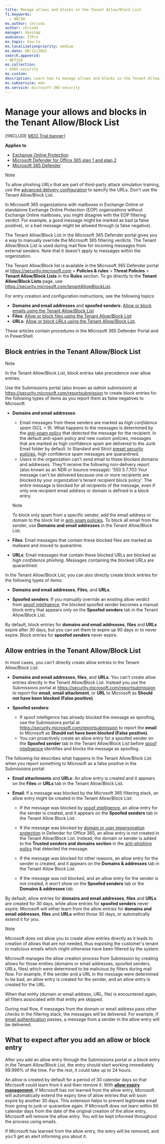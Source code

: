 ```yaml
---
title: Manage allows and blocks in the Tenant Allow/Block List
f1.keywords:
  - NOCSH
ms.author: chrisda
author: chrisda
manager: dansimp
audience: ITPro
ms.topic: how-to
ms.localizationpriority: medium
ms.date: 08/11/2022
search.appverid:
- MET150
ms.collection:
- m365-security
ms.custom:
description: Learn how to manage allows and blocks in the Tenant Allow/Block List in the Security portal.
ms.subservice: mdo
ms.service: microsoft-365-security
---
```


# Manage your allows and blocks in the Tenant Allow/Block List

[!INCLUDE [MDO Trial banner](../includes/mdo-trial-banner.md)]

**Applies to**
- [Exchange Online Protection](eop-about.md)
- [Microsoft Defender for Office 365 plan 1 and plan 2](defender-for-office-365.md)
- [Microsoft 365 Defender](../defender/microsoft-365-defender.md)

> [!NOTE]
> To allow phishing URLs that are part of third-party attack simulation training, use the [advanced delivery configuration](skip-filtering-phishing-simulations-sec-ops-mailboxes.md) to specify the URLs. Don't use the Tenant Allow/Block List.

In Microsoft 365 organizations with mailboxes in Exchange Online or standalone Exchange Online Protection (EOP) organizations without Exchange Online mailboxes, you might disagree with the EOP filtering verdict. For example, a good message might be marked as bad (a false positive), or a bad message might be allowed through (a false negative).

The Tenant Allow/Block List in the Microsoft 365 Defender portal gives you a way to manually override the Microsoft 365 filtering verdicts. The Tenant Allow/Block List is used during mail flow for incoming messages from external senders. Note that it doesn't apply to messages within the organization.

The Tenant Allow/Block list is available in the Microsoft 365 Defender portal at <https://security.microsoft.com> \> **Policies & rules** \> **Threat Policies** \> **Tenant Allow/Block Lists** in the **Rules** section. To go directly to the **Tenant Allow/Block Lists** page, use <https://security.microsoft.com/tenantAllowBlockList>.

For entry creation and configuration instructions, see the following topics:

- **Domains and email addresses** and **spoofed senders**: [Allow or block emails using the Tenant Allow/Block List](tenant-allow-block-list-email-spoof-configure.md)
- **Files**: [Allow or block files using the Tenant Allow/Block List](tenant-allow-block-list-files-configure.md)
- **URLs**: [Allow or block URLs using the Tenant Allow/Block List](tenant-allow-block-list-urls-configure.md).

These articles contain procedures in the Microsoft 365 Defender Portal and in PowerShell.

## Block entries in the Tenant Allow/Block List

> [!NOTE]
> In the Tenant Allow/Block List, block entries take precedence over allow entries.

Use the Submissions portal (also known as *admin submission*) at <https://security.microsoft.com/reportsubmission> to create block entries for the following types of items as you report them as false negatives to Microsoft:

- **Domains and email addresses**:
  - Email messages from these senders are marked as *high confidence spam* (SCL = 9). What happens to the messages is determined by the [anti-spam policy](anti-spam-policies-configure.md) that detected the message for the recipient. In the default anti-spam policy and new custom policies, messages that are marked as high confidence spam are delivered to the Junk Email folder by default. In Standard and Strict [preset security policies](preset-security-policies.md), high confidence spam messages are quarantined.
  - Users in the organization can't send email to these blocked domains and addresses. They'll receive the following non-delivery report (also known as an NDR or bounce message): '550 5.7.703 Your message can't be delivered because one or more recipients are blocked by your organization's tenant recipient block policy'. The entire message is blocked for all recipients of the message, even if only one recipient email address or domain is defined in a block entry.

  > [!NOTE]
  > To block only spam from a specific sender, add the email address or domain to the block list in [anti-spam policies](anti-spam-policies-configure.md). To block all email from the sender, use **Domains and email addresses** in the Tenant Allow/Block List.

- **Files**: Email messages that contain these blocked files are marked as malware and moved to quarantine.

- **URLs**: Email messages that contain these blocked URLs are blocked as *high confidence phishing*. Messages containing the blocked URLs are quarantined.

In the Tenant Allow/Block List, you can also directly create block entries for the following types of items:

- **Domains and email addresses**, **Files**, and **URLs**.

- **Spoofed senders**: If you manually override an existing allow verdict from [spoof intelligence](anti-spoofing-spoof-intelligence.md), the blocked spoofed sender becomes a manual block entry that appears only on the **Spoofed senders** tab in the Tenant Allow/Block List.

By default, block entries for **domains and email addresses**, **files** and **URLs** expire after 30 days, but you can set them to expire up 90 days or to never expire. Block entries for **spoofed senders** never expire.

## Allow entries in the Tenant Allow/Block List

In most cases, you can't directly create allow entries in the Tenant Allow/Block List:

- **Domains and email addresses**, **files**, and **URLs**: You can't create allow entries directly in the Tenant Allow/Block List. Instead you use the Submissions portal at <https://security.microsoft.com/reportsubmission> to report the **email**, **email attachment**, or **URL** to Microsoft as **Should not have been blocked (False positive)**.

- **Spoofed senders**:
  - If spoof intelligence has already blocked the message as spoofing, use the Submissions portal at <https://security.microsoft.com/reportsubmission> to report the **email** to Microsoft as **Should not have been blocked (False positive)**.
  - You can proactively create an allow entry for a spoofed sender on the **Spoofed sender** tab in the Tenant Allow/Block List before [spoof intelligence](anti-spoofing-spoof-intelligence.md) identifies and blocks the message as spoofing.

The following list describes what happens in the Tenant Allow/Block List when you report something to Microsoft as a false positive in the Submissions portal:

- **Email attachments** and **URLs**: An allow entry is created and it appears on the **Files** or **URLs** tab in the Tenant Allow/Block List.

- **Email**: If a message was blocked by the Microsoft 365 filtering stack, an allow entry might be created in the Tenant Allow/Block List:

  - If the message was blocked by [spoof intelligence](anti-spoofing-spoof-intelligence.md), an allow entry for the sender is created, and it appears on the **Spoofed senders** tab in the Tenant Allow Block List.

  - If the message was blocked by [domain or user impersonation protection](anti-phishing-policies-about.md#impersonation-settings-in-anti-phishing-policies-in-microsoft-defender-for-office-365) in Defender for Office 365, an allow entry is not created in the Tenant Allow/Block List. Instead, the domain or sender is added to the **Trusted senders and domains section** in the [anti-phishing policy](anti-phishing-policies-mdo-configure.md#use-the-microsoft-365-defender-portal-to-modify-anti-phishing-policies) that detected the message.

  - If the message was blocked for other reasons, an allow entry for the sender is created, and it appears on the **Domains & addresses** tab in the Tenant Allow Block List.

  - If the message was not blocked, and an allow entry for the sender is not created, it won't show on the **Spoofed senders** tab or the **Domains & addresses** tab.

By default, allow entries for **domains and email addresses**, **files** and **URLs** are created for 30 days, while allow entries for **spoofed senders** never expire.
Microsoft will either learn from the allow entries for **domains and email addresses**, **files** and **URLs** within those 30 days, or automatically extend it for you.

> [!NOTE]
> Microsoft does not allow you to create allow entries directly as it leads to creation of allows that are not needed, thus exposing the customer's tenant to malicious emails which might otherwise have been filtered by the system.
>
> Microsoft manages the allow creation process from Submission by creating allows for those entities (domains or email addresses, spoofed senders, URLs, files) which were determined to be malicious by filters during mail flow. For example, if the sender and a URL in the message were determined to be bad, an allow entry is created for the sender, and an allow entry is created for the URL.
>
> When that entity (domain or email address, URL, file) is encountered again, all filters associated with that entity are skipped.
>
> During mail flow, if messages from the domain or email address pass other checks in the filtering stack, the messages will be delivered. For example, if [email authentication](email-authentication-about.md) passes, a message from a sender in the allow entry will be delivered.

## What to expect after you add an allow or block entry

After you add an allow entry through the Submissions portal or a block entry in the Tenant Allow/Block List, the entry should start working immediately 99.999% of the time. For the rest, it could take up to 24 hours.

An allow is created by default for a period of 30 calendar days so that Microsoft could learn from it and then remove it. With **[allow expiry management](https://techcommunity.microsoft.com/t5/microsoft-defender-for-office/automatic-tenant-allow-block-list-expiration-management-is-now/ba-p/3723447)**, if Microsoft has not learned from the allow entry, Microsoft will automatically extend the expiry time of allow entries that will soon expire by another 30 days. This extension helps to prevent legitimate email from going to junk or quarantine again. If Microsoft does not learn within 90 calendar days from the date of the original creation of the allow entry, Microsoft will remove the allow entry. You will be kept informed throughout the process using emails.

If Microsoft has learned from the allow entry, the entry will be removed, and you'll get an alert informing you about it.

